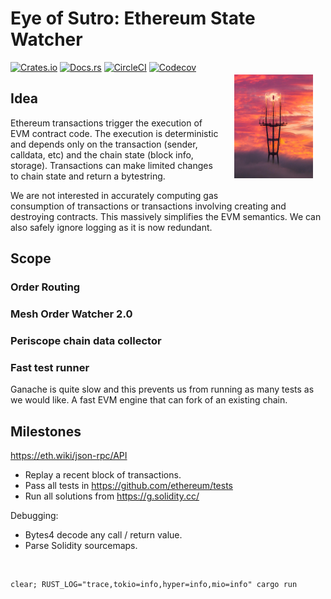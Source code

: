 # Eye of Sutro: Ethereum State Watcher

<img src="eye_of_sutro.jpg" style="width:25%;float:right;margin:15pt;"></img>

[![Crates.io](https://img.shields.io/crates/l/zkp-stark)](/License.md)
[![Docs.rs](https://docs.rs/zkp-stark/badge.svg)](https://docs.rs/zkp-stark)
[![CircleCI](https://img.shields.io/circleci/build/github/0xProject/OpenZKP)](https://circleci.com/gh/0xProject/OpenZKP)
[![Codecov](https://img.shields.io/codecov/c/gh/0xproject/OpenZKP)](https://codecov.io/gh/0xProject/OpenZKP)

## Idea

Ethereum transactions trigger the execution of EVM contract code. The execution is deterministic and depends only on the transaction (sender, calldata, etc) and the chain state (block info, storage). Transactions can make limited changes to chain state and return a bytestring.

We are not interested in accurately computing gas consumption of transactions or transactions involving creating and destroying contracts. This massively simplifies the EVM semantics. We can also safely ignore logging as it is now redundant.

## Scope

### Order Routing

### Mesh Order Watcher 2.0

### Periscope chain data collector

### Fast test runner

Ganache is quite slow and this prevents us from running as many tests as we would like. A fast EVM engine that can fork of an existing chain.

## Milestones

<https://eth.wiki/json-rpc/API>

* Replay a recent block of transactions.
* Pass all tests in <https://github.com/ethereum/tests>
* Run all solutions from <https://g.solidity.cc/>

Debugging:

* Bytes4 decode any call / return value.
* Parse Solidity sourcemaps.

<br style="clear:both;"/>

```
clear; RUST_LOG="trace,tokio=info,hyper=info,mio=info" cargo run
```
